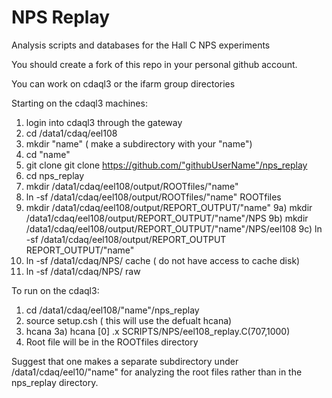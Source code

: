 # NPS Replay

Analysis scripts and databases for the Hall C NPS experiments

You should create a fork of this repo in your personal github account.

You can work on cdaql3 or the ifarm group directories

Starting on the cdaql3 machines:
1) login into cdaql3 through the gateway
2) cd  /data1/cdaq/eel108
3) mkdir "name"  ( make a subdirectory with your "name")
4) cd "name"
5) git clone git clone https://github.com/"githubUserName"/nps_replay
6) cd nps_replay
7) mkdir /data1/cdaq/eel108/output/ROOTfiles/"name"
8) ln -sf /data1/cdaq/eel108/output/ROOTfiles/"name" ROOTfiles
9) mkdir /data1/cdaq/eel108/output/REPORT_OUTPUT/"name"
9a) mkdir /data1/cdaq/eel108/output/REPORT_OUTPUT/"name"/NPS
9b) mkdir /data1/cdaq/eel108/output/REPORT_OUTPUT/"name"/NPS/eel108
9c) ln -sf /data1/cdaq/eel108/output/REPORT_OUTPUT REPORT_OUTPUT/"name"
10) ln -sf /data1/cdaq/NPS/ cache  ( do not have access to cache disk)
11) ln -sf /data1/cdaq/NPS/ raw

To run on the cdaql3:
1) cd /data1/cdaq/eel108/"name"/nps_replay
2) source setup.csh ( this will use the defualt hcana)
3) hcana
3a) hcana [0] .x SCRIPTS/NPS/eel108_replay.C(707,1000)
4) Root file will be in the ROOTfiles directory

Suggest that one makes a separate subdirectory under
/data1/cdaq/eel10/"name" for analyzing the root files
rather than in the nps_replay directory.
 

 



